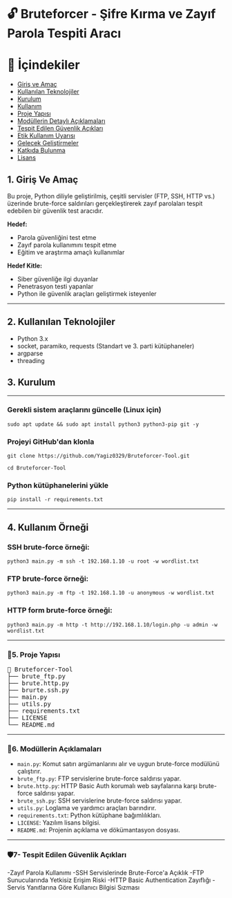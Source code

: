 # 🔓 Bruteforcer - Şifre Kırma ve Zayıf Parola Tespiti Aracı


# 📑 İçindekiler

- [Giriş ve Amaç](#giriş-ve-amaç)
- [Kullanılan Teknolojiler](#kullanılan-teknolojiler)
- [Kurulum](#kurulum)
- [Kullanım](#kullanım)
- [Proje Yapısı](#proje-yapısı)
- [Modüllerin Detaylı Açıklamaları](#modüllerin-detaylı-açıklamaları)
- [Tespit Edilen Güvenlik Açıkları](#tespit-edilen-güvenlik-açıkları)
- [Etik Kullanım Uyarısı](#etik-kullanım-uyarısı)
- [Gelecek Geliştirmeler](#gelecek-geliştirmeler)
- [Katkıda Bulunma](#katkıda-bulunma)
- [Lisans](#lisans)

## 1. Giriş Ve Amaç

Bu proje, Python diliyle geliştirilmiş, çeşitli servisler (FTP, SSH, HTTP vs.) üzerinde brute-force saldırıları gerçekleştirerek zayıf parolaları tespit edebilen bir güvenlik test aracıdır.

**Hedef:**
- Parola güvenliğini test etme
- Zayıf parola kullanımını tespit etme
- Eğitim ve araştırma amaçlı kullanımlar

**Hedef Kitle:**

- Siber güvenliğe ilgi duyanlar
- Penetrasyon testi yapanlar
- Python ile güvenlik araçları geliştirmek isteyenler

________________________________________________________

## 2. Kullanılan Teknolojiler

- Python 3.x
- socket, paramiko, requests (Standart ve 3. parti kütüphaneler)
- argparse
- threading

## 3. Kurulum

________________________________________________________

### Gerekli sistem araçlarını güncelle (Linux için)

```
sudo apt update && sudo apt install python3 python3-pip git -y

```
### Projeyi GitHub'dan klonla
```
git clone https://github.com/Yagiz0329/Bruteforcer-Tool.git

cd Bruteforcer-Tool

```
### Python kütüphanelerini yükle
```
pip install -r requirements.txt
```
________________________________________________________

## 4. Kullanım Örneği

### SSH brute-force örneği:
```
python3 main.py -m ssh -t 192.168.1.10 -u root -w wordlist.txt
```
### FTP brute-force örneği:
```
python3 main.py -m ftp -t 192.168.1.10 -u anonymous -w wordlist.txt
```
### HTTP form brute-force örneği:
```
python3 main.py -m http -t http://192.168.1.10/login.php -u admin -w wordlist.txt
```
________________________________________________________

### 📂5. Proje Yapısı

<pre>
📁 Bruteforcer-Tool
├── brute_ftp.py
├── brute.http.py
├── brurte.ssh.py
├── main.py
├── utils.py
├── requirements.txt
├── LICENSE
└── README.md
</pre>

________________________________________________________


### 📄6. Modüllerin Açıklamaları

- `main.py`: Komut satırı argümanlarını alır ve uygun brute-force modülünü çalıştırır.
- `brute_ftp.py`: FTP servislerine brute-force saldırısı yapar.
- `brute.http.py`: HTTP Basic Auth korumalı web sayfalarına karşı brute-force saldırısı yapar.
- `brute_ssh.py`: SSH servislerine brute-force saldırısı yapar.
- `utils.py`: Loglama ve yardımcı araçları barındırır.
- `requirements.txt`: Python kütüphane bağımlılıkları.
- `LICENSE`: Yazılım lisans bilgisi.
- `README.md`: Projenin açıklama ve dökümantasyon dosyası.

________________________________________________________

### 🛡️7- Tespit Edilen Güvenlik Açıkları

-Zayıf Parola Kullanımı
-SSH Servislerinde Brute-Force'a Açıklık
-FTP Sunucularında Yetkisiz Erişim Riski
-HTTP Basic Authentication Zayıflığı
-Servis Yanıtlarına Göre Kullanıcı Bilgisi Sızması






